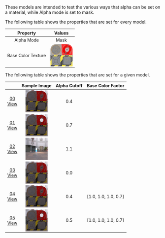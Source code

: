 These models are intended to test the various ways that alpha can be set on a material, while Alpha mode is set to mask.  

The following table shows the properties that are set for every model.  

| Property | **Values** |
| :---: | :---: |
| Alpha Mode | Mask |
| Base Color Texture | [<img src="Thumbnails/BaseColor_Plane.png" align="middle">](Textures/BaseColor_Plane.png) |


The following table shows the properties that are set for a given model.  

|   | Sample Image | Alpha Cutoff | Base Color Factor |
| :---: | :---: | :---: | :---: |
| [00](Material_AlphaMask_00.gltf)<br>[View](https://bghgary.github.io/glTF-Assets-Viewer/?folder=4&model=0) | [<img src="Thumbnails/Material_AlphaMask_00.png" align="middle">](SampleImages/Material_AlphaMask_00.png) | 0.4 |   |
| [01](Material_AlphaMask_01.gltf)<br>[View](https://bghgary.github.io/glTF-Assets-Viewer/?folder=4&model=1) | [<img src="Thumbnails/Material_AlphaMask_01.png" align="middle">](SampleImages/Material_AlphaMask_01.png) | 0.7 |   |
| [02](Material_AlphaMask_02.gltf)<br>[View](https://bghgary.github.io/glTF-Assets-Viewer/?folder=4&model=2) | [<img src="Thumbnails/Material_AlphaMask_02.png" align="middle">](SampleImages/Material_AlphaMask_02.png) | 1.1 |   |
| [03](Material_AlphaMask_03.gltf)<br>[View](https://bghgary.github.io/glTF-Assets-Viewer/?folder=4&model=3) | [<img src="Thumbnails/Material_AlphaMask_03.png" align="middle">](SampleImages/Material_AlphaMask_03.png) | 0.0 |   |
| [04](Material_AlphaMask_04.gltf)<br>[View](https://bghgary.github.io/glTF-Assets-Viewer/?folder=4&model=4) | [<img src="Thumbnails/Material_AlphaMask_04.png" align="middle">](SampleImages/Material_AlphaMask_04.png) | 0.4 | [1.0,&nbsp;1.0,&nbsp;1.0,&nbsp;0.7] |
| [05](Material_AlphaMask_05.gltf)<br>[View](https://bghgary.github.io/glTF-Assets-Viewer/?folder=4&model=5) | [<img src="Thumbnails/Material_AlphaMask_05.png" align="middle">](SampleImages/Material_AlphaMask_05.png) | 0.5 | [1.0,&nbsp;1.0,&nbsp;1.0,&nbsp;0.7] |
 
